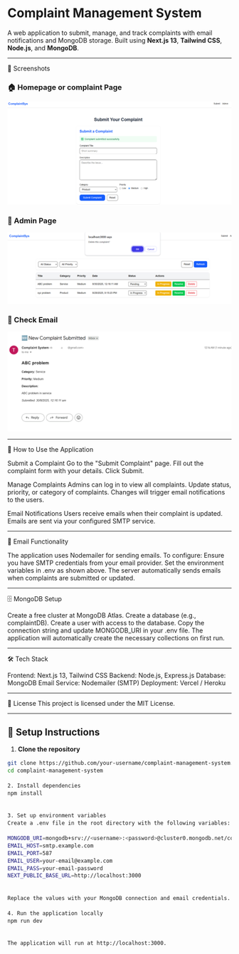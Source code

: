 # Complaint Management System

A web application to submit, manage, and track complaints with email notifications and MongoDB storage. Built using **Next.js 13**, **Tailwind CSS**, **Node.js**, and **MongoDB**.

---
📸 Screenshots
### 🏠 Homepage or complaint Page
![Homepage](./public/Images/Home.png)


### 👥 Admin Page
![Members](./public/Images/Admin.png)


### 👥 Check Email
![Members](./public/Images/Email.png)



---
📝 How to Use the Application

Submit a Complaint
Go to the "Submit Complaint" page.
Fill out the complaint form with your details.
Click Submit.

Manage Complaints
Admins can log in to view all complaints.
Update status, priority, or category of complaints.
Changes will trigger email notifications to the users.

Email Notifications
Users receive emails when their complaint is updated.
Emails are sent via your configured SMTP service.

---
📧 Email Functionality

The application uses Nodemailer for sending emails. To configure:
Ensure you have SMTP credentials from your email provider.
Set the environment variables in .env as shown above.
The server automatically sends emails when complaints are submitted or updated.

---
🗄️ MongoDB Setup

Create a free cluster at MongoDB Atlas.
Create a database (e.g., complaintDB).
Create a user with access to the database.
Copy the connection string and update MONGODB_URI in your .env file.
The application will automatically create the necessary collections on first run.

---
🛠️ Tech Stack

Frontend: Next.js 13, Tailwind CSS
Backend: Node.js, Express.js
Database: MongoDB
Email Service: Nodemailer (SMTP)
Deployment: Vercel / Heroku

---
📌 License
This project is licensed under the MIT License.

---
## 🔧 Setup Instructions

1. **Clone the repository**
```bash
git clone https://github.com/your-username/complaint-management-system.git
cd complaint-management-system

2. Install dependencies
npm install


3. Set up environment variables
Create a .env file in the root directory with the following variables:

MONGODB_URI=mongodb+srv://<username>:<password>@cluster0.mongodb.net/complaintDB?retryWrites=true&w=majority
EMAIL_HOST=smtp.example.com
EMAIL_PORT=587
EMAIL_USER=your-email@example.com
EMAIL_PASS=your-email-password
NEXT_PUBLIC_BASE_URL=http://localhost:3000


Replace the values with your MongoDB connection and email credentials.

4. Run the application locally
npm run dev


The application will run at http://localhost:3000.
